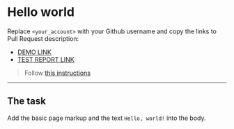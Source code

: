# Hello world
Replace `<your_account>` with your Github username and copy the links to Pull Request description:
- [DEMO LINK](https://github.com/KirillMaslov/layout_hello-world.git)
- [TEST REPORT LINK](https://KirillMaslov.github.io/layout_hello-world/report/html_report/)

> Follow [this instructions](https://mate-academy.github.io/layout_task-guideline/#how-to-solve-the-layout-tasks-on-github)
___

## The task 
Add the basic page markup and the text `Hello, world!` into the body.
